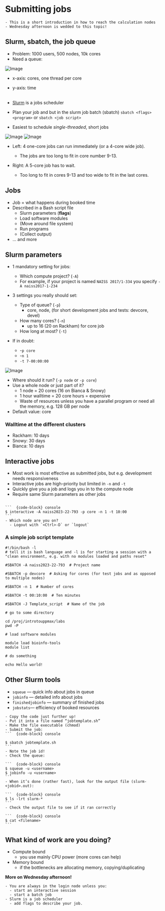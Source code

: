 # Submitting jobs

```{objectives}
- This is a short introduction in how to reach the calculation nodes
- Wednesday afternoon is wedded to this topic!
```

## Slurm, sbatch, the job queue

- Problem: 1000 users, 500 nodes, 10k cores
- Need a queue:

![Image](./img/queue1.png)

- x-axis: cores, one thread per core
- y-axis: time
<br/><br/>
- [Slurm](https://slurm.schedmd.com/) is a jobs scheduler
- Plan your job and but in the slurm job batch (sbatch)
    `sbatch <flags> <program>` or
    `sbatch <job script>`

- Easiest to schedule *single-threaded*, short jobs

![Image](./img/queue2.png)
![Image](./img/queue3.png)

- Left: 4 one-core jobs can run immediately (or a 4-core wide job).

    - The jobs are too long to fit in core number 9-13.

- Right: A 5-core job has to wait.

    - Too long to fit in cores 9-13 and too wide to fit in the last cores.

## Jobs

- Job = what happens during booked time
- Described in a Bash script file
    - Slurm parameters (**flags**)
    - Load software modules
    - (Move around file system)
    - Run programs
    - (Collect output)
- ... and more

## Slurm parameters

- 1 mandatory setting for jobs:
    - Which compute project? (`-A`)
    - For example, if your project is named ``NAISS 2017/1-334`` you specify ``-A naiss2017-1-234``

- 3 settings you really should set:
    - Type of queue? (`-p`)
        - core, node, (for short development jobs and tests: devcore, devel)
    - How many cores? (`-n`)
        - up to 16 (20 on Rackham) for core job
    - How long at most? (`-t`)
- If in doubt:
    - -`p core`
    - -`n 1`
    - `-t 7-00:00:00`

![Image](./img/queue1.png)

- Where should it run? (`-p node` or `-p core`)
- Use a whole node or just part of it?
    - 1 node = 20 cores (16 on Bianca & Snowy)
    - 1 hour walltime = 20 core hours = expensive
    - Waste of resources unless you have a parallel program or need all the memory, e.g. 128 GB per node
- Default value: core

### Walltime at the different clusters

- Rackham: 10 days
- Snowy: 30 days
- Bianca: 10 days

## Interactive jobs

- Most work is most effective as submitted jobs, but e.g. development needs responsiveness
- Interactive jobs are high-priority but limited in `-n` and `-t`
- Quickly give you a job and logs you in to the compute node
- Require same Slurm parameters as other jobs

``````{challenge} Try interactive

```  {code-block} console
$ interactive -A naiss2023-22-793 -p core -n 1 -t 10:00
```
- Which node are you on?
  - Logout with `<Ctrl>-D` or `logout`
``````


### A simple job script template

```bash=
#!/bin/bash -l 
# tell it is bash language and -l is for starting a session with a "clean environment, e.g. with no modules loaded and paths reset"

#SBATCH -A naiss2023-22-793  # Project name

#SBATCH -p devcore  # Asking for cores (for test jobs and as opposed to multiple nodes) 

#SBATCH -n 1  # Number of cores

#SBATCH -t 00:10:00  # Ten minutes

#SBATCH -J Template_script  # Name of the job

# go to some directory

cd /proj/introtouppmax/labs
pwd -P

# load software modules

module load bioinfo-tools
module list

# do something

echo Hello world!  

```

## Other Slurm tools

- ``squeue`` — quick info about jobs in queue
- ``jobinfo`` — detailed info about jobs
- ``finishedjobinfo`` — summary of finished jobs
- ``jobstats``— efficiency of booked resources

``````{challenge} Exercise at home
- Copy the code just further up!
- Put it into a file named “jobtemplate.sh”
- Make the file executable (chmod)
- Submit the job:
```  {code-block} console

$ sbatch jobtemplate.sh
```
- Note the job id!
- Check the queue:

```  {code-block} console
$ squeue -u <username>
$ jobinfo -u <username>
```
- When it’s done (rather fast), look for the output file (slurm-<jobid>.out):

```  {code-block} console
$ ls -lrt slurm-*
```
- Check the output file to see if it ran correctly

```  {code-block} console
$ cat <filename>
```
``````

## What kind of work are you doing?

- Compute bound
    - you use mainly CPU power (more cores can help)
- Memory bound
    - if the bottlenecks are allocating memory, copying/duplicating

**More on Wednesday afternoon!**

```{keypoints}
- You are always in the login node unless you:
  - start an interactive session
  - start a batch job
- Slurm is a job scheduler
  - add flags to describe your job.

